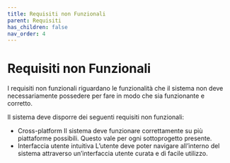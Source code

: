 ```yaml
---
title: Requisiti non Funzionali
parent: Requisiti
has_children: false
nav_order: 4
---
```


# Requisiti non Funzionali

I requisiti non funzionali riguardano le funzionalità che il sistema non deve necessariamente possedere per fare in modo che sia funzionante e corretto.

Il sistema deve disporre dei seguenti requisiti non funzionali:
 
- Cross-platform
Il sistema deve funzionare correttamente su più piattaforme possibili. Questo vale per ogni sottoprogetto presente.
- Interfaccia utente intuitiva
L’utente deve poter navigare all’interno del sistema attraverso un’interfaccia utente curata e di facile utilizzo.